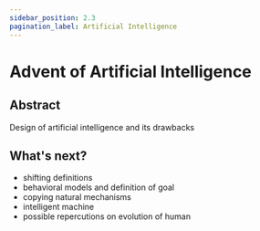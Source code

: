 ```yaml
---
sidebar_position: 2.3
pagination_label: Artificial Intelligence
---
```


# Advent of Artificial Intelligence
## Abstract
Design of artificial intelligence and its drawbacks
## What's next?
- shifting definitions
- behavioral models and definition of goal
- copying natural mechanisms
- intelligent machine
- possible repercutions on evolution of human
